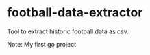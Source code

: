 # football-data-extractor

Tool to extract historic football data as csv.

Note: My first go project
